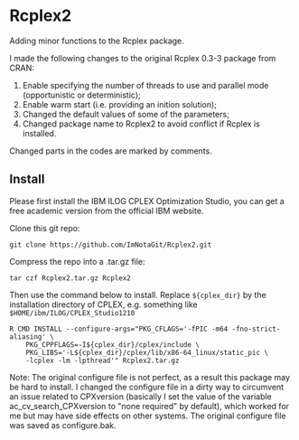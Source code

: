 # Rcplex2
Adding minor functions to the Rcplex package.

I made the following changes to the original Rcplex 0.3-3 package from CRAN:
  1. Enable specifying the number of threads to use and parallel mode (opportunistic or deterministic);
  2. Enable warm start (i.e. providing an inition solution);
  3. Changed the default values of some of the parameters;
  4. Changed package name to Rcplex2 to avoid conflict if Rcplex is installed.

Changed parts in the codes are marked by comments.


## Install

Please first install the IBM ILOG CPLEX Optimization Studio, you can get a free academic version from the official IBM website.

Clone this git repo:
```
git clone https://github.com/ImNotaGit/Rcplex2.git
```

Compress the repo into a .tar.gz file:
```
tar czf Rcplex2.tar.gz Rcplex2
```

Then use the command below to install. Replace `${cplex_dir}` by the installation directory of CPLEX, e.g. something like `$HOME/ibm/ILOG/CPLEX_Studio1210`

```
R CMD INSTALL --configure-args="PKG_CFLAGS='-fPIC -m64 -fno-strict-aliasing' \
    PKG_CPPFLAGS=-I${cplex_dir}/cplex/include \
    PKG_LIBS='-L${cplex_dir}/cplex/lib/x86-64_linux/static_pic \
    -lcplex -lm -lpthread'" Rcplex2.tar.gz
```

Note: The original configure file is not perfect, as a result this package may be hard to install. I changed the configure file in a dirty way to circumvent an issue related to CPXversion (basically I set the value of the variable ac_cv_search_CPXversion to "none required" by default), which worked for me but may have side effects on other systems. The original configure file was saved as configure.bak.
